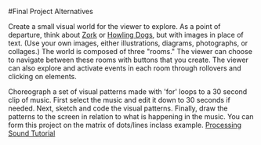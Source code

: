 
#Final Project Alternatives

Create a small visual world for the viewer to explore. As a point of departure, think about [Zork](https://www.youtube.com/watch?v=xzUagi41Wo0) or [Howling Dogs](http://slimedaughter.com/games/twine/howlingdogs/), but with images in place of text. (Use your own images, either illustrations, diagrams, photographs, or collages.) The world is composed of three "rooms." The viewer can choose to navigate between these rooms with buttons that you create. The viewer can also explore and activate events in each room through rollovers and clicking on elements. 


Choreograph a set of visual patterns made with 'for' loops to a 30 second clip of music. First select the music and edit it down to 30 seconds if needed. Next, sketch and code the visual patterns. Finally, draw the patterns to the screen in relation to what is happening in the music.
You can form this project on the matrix of dots/lines inclass example.
[Processing Sound Tutorial](https://processing.org/tutorials/sound/)


